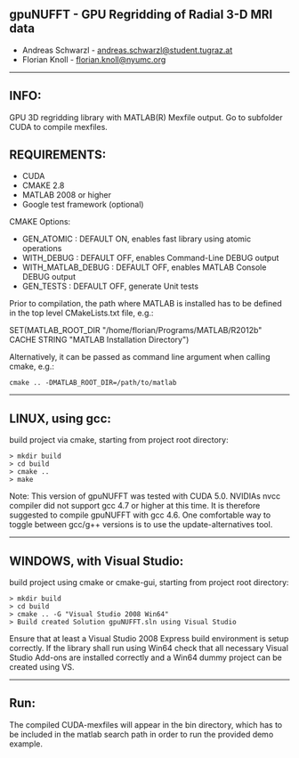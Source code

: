 ## gpuNUFFT - GPU Regridding of Radial 3-D MRI data

- Andreas Schwarzl - andreas.schwarzl@student.tugraz.at
- Florian Knoll - florian.knoll@nyumc.org

-------------------------------------------------------------------------------
INFO:
-------------------------------------------------------------------------------
GPU 3D regridding library with MATLAB(R) Mexfile output.
Go to subfolder CUDA to compile mexfiles.

REQUIREMENTS:
-------------------------------------------------------------------------------

- CUDA
- CMAKE 2.8
- MATLAB 2008 or higher
- Google test framework (optional)

CMAKE Options:

- GEN_ATOMIC        : DEFAULT ON, enables fast library using atomic operations
- WITH_DEBUG        : DEFAULT OFF, enables Command-Line DEBUG output
- WITH_MATLAB_DEBUG : DEFAULT OFF, enables MATLAB Console DEBUG output
- GEN_TESTS         : DEFAULT OFF, generate Unit tests

Prior to compilation, the path where MATLAB is installed has to be defined in the top level CMakeLists.txt file, e.g.:

SET(MATLAB_ROOT_DIR "/home/florian/Programs/MATLAB/R2012b" CACHE STRING "MATLAB Installation Directory")

Alternatively, it can be passed as command line argument when calling cmake, e.g.:

```
cmake .. -DMATLAB_ROOT_DIR=/path/to/matlab
```

-------------------------------------------------------------------------------
LINUX, using gcc:
-------------------------------------------------------------------------------

build project via cmake, starting from project root directory:

    > mkdir build
    > cd build
    > cmake ..
    > make
	
Note: This version of gpuNUFFT was tested with CUDA 5.0. NVIDIAs nvcc compiler did not support gcc 4.7 or higher at this time. It is therefore suggested to compile gpuNUFFT with gcc 4.6. One comfortable way to toggle between gcc/g++ versions is to use the update-alternatives tool.

-------------------------------------------------------------------------------
WINDOWS, with Visual Studio:
-------------------------------------------------------------------------------
build project using cmake or cmake-gui, starting from project root directory:

    > mkdir build 
    > cd build
    > cmake .. -G "Visual Studio 2008 Win64" 
    > Build created Solution gpuNUFFT.sln using Visual Studio

Ensure that at least a Visual Studio 2008 Express build environment is setup correctly.
If the library shall run using Win64 check that all necessary Visual Studio Add-ons are
installed correctly and a Win64 dummy project can be created using VS.

-------------------------------------------------------------------------------
Run:
-------------------------------------------------------------------------------
The compiled CUDA-mexfiles will appear in the bin directory, which has to be included in the matlab search path in order to run the provided demo example.
